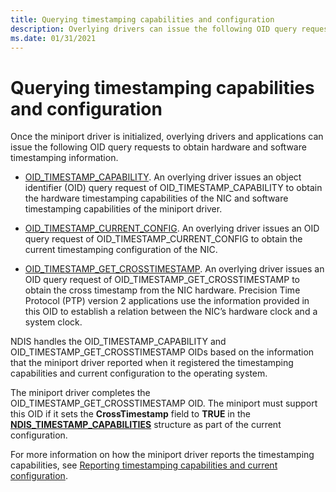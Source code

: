```yaml
---
title: Querying timestamping capabilities and configuration
description: Overlying drivers can issue the following OID query requests to obtain hardware and software timestamping information.
ms.date: 01/31/2021
---
```


# Querying timestamping capabilities and configuration

Once the miniport driver is initialized, overlying drivers and applications can issue the following OID query requests to obtain hardware and software timestamping information.

* [OID_TIMESTAMP_CAPABILITY](oid-timestamp-capability.md).
An overlying driver issues an object identifier (OID) query request of OID_TIMESTAMP_CAPABILITY to obtain the hardware timestamping capabilities of the NIC and software timestamping capabilities of the miniport driver.

* [OID_TIMESTAMP_CURRENT_CONFIG](oid-timestamp-current-config.md).
An overlying driver issues an OID query request of OID_TIMESTAMP_CURRENT_CONFIG to obtain the current timestamping configuration of the NIC.

* [OID_TIMESTAMP_GET_CROSSTIMESTAMP](oid-timestamp-get-crosstimestamp.md).
An overlying driver issues an OID query request of OID_TIMESTAMP_GET_CROSSTIMESTAMP to obtain the cross timestamp from the NIC hardware. Precision Time Protocol (PTP) version 2 applications use the information provided in this OID to establish a relation between the NIC’s hardware clock and a system clock. 


NDIS handles the OID_TIMESTAMP_CAPABILITY and OID_TIMESTAMP_GET_CROSSTIMESTAMP OIDs based on the information that the miniport driver reported when it registered the timestamping capabilities and current configuration to the operating system. 

The miniport driver completes the OID_TIMESTAMP_GET_CROSSTIMESTAMP OID. The miniport must support this OID if it sets the **CrossTimestamp** field to **TRUE** in the [**NDIS_TIMESTAMP_CAPABILITIES**](/windows-hardware/drivers/ddi/ntddndis/ns-ntddndis-_ndis_timestamp_capabilities) structure as part of the current configuration. 

For more information on how the miniport driver reports the  timestamping capabilities, see [Reporting timestamping capabilities and current configuration](reporting-timestamping-capabilities.md).
